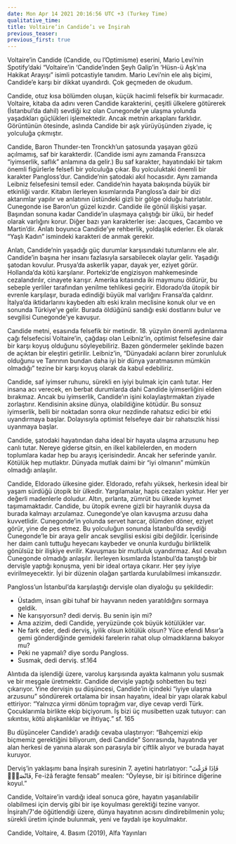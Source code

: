 ```yaml
---
date: Mon Apr 14 2021 20:16:56 UTC +3 (Turkey Time)
qualitative_time: 
title: Voltaire‘in Candide’ı ve İnşirah
previous_teaser: 
previous_first: true
---
```

Voltaire’in Candide (Candide, ou l’Optimisme) eserini, Mario Levi’nin Spotify’daki “Voltaire’in ‘Candide’inden Şeyh Galip’in ‘Hüsn-ü Aşk’ına Hakikat Arayışı” isimli potcastiyle tanıdım. Mario Levi’nin ele alış biçimi, Candide’e karşı bir dikkat uyandırdı. Çok geçmeden de okudum.

Candide, otuz kısa bölümden oluşan, küçük hacimli felsefik bir kurmacadır. Voltaire, kitaba da adını veren Candide karakterini, çeşitli ülkelere götürerek (İstanbul’da dahil) sevdiği kız olan Cunegonde’ye ulaşma yolunda yaşadıkları güçlükleri işlemektedir. Ancak metnin arkaplanı farklıdır. Görüntünün ötesinde, aslında Candide bir aşk yürüyüşünden ziyade, iç yolculuğa çıkmıştır.

Candide, Baron Thunder-ten Tronckh’un şatosunda yaşayan gözü açılmamış, saf bir karakterdir. (Candide ismi aynı zamanda Fransızca “iyimserlik, saflık” anlamına da gelir.) Bu saf karakter, hayatındaki bir takım önemli figürlerle felsefi bir yolculuğa çıkar. Bu yolculuktaki önemli bir karakter Pangloss’dur. Candide’nin şatodaki akıl hocasıdır. Aynı zamanda Leibniz felsefesini temsil eder. Candide’nin hayata bakışında büyük bir etkinliği vardır. Kitabın ilerleyen kısımlarında Pangloss’a dair bir dizi aktarımlar yapılır ve anlatının üstündeki gizli bir gölge olduğu hatırlatılır. Cunegonde ise Baron’un güzel kızıdır. Candide ile gönül ilişkisi yaşar. Başından sonuna kadar Candide’in ulaşmaya çalıştığı bir ülkü, bir hedef olarak varlığını korur. Diğer bazı yan karakterler ise: Jacques, Cacambo ve Martin’dir. Anlatı boyunca Candide’ye rehberlik, yoldaşlık ederler. Ek olarak “Yaşlı Kadın” ismindeki karakteri de anmak gerekir.

Anlatı, Candide’nin yaşadığı güç durumlar karşısındaki tutumlarını ele alır. Candide’in başına her insanı fazlasıyla sarsabilecek olaylar gelir. Yaşadığı şatodan kovulur. Prusya’da askerlik yapar, dayak yer, eziyet görür. Hollanda’da kötü karşılanır. Portekiz’de engizisyon mahkemesinde cezalandırılır, cinayete karışır. Amerika kıtasında iki maymunu öldürür, bu sebeple yerliler tarafından yenilme tehlikesi geçirir. Eldorado’da ütopik bir evrenle karşılaşır, burada edindiği büyük mal varlığını Fransa’da çaldırır. İtalya’da iktidarlarını kaybeden altı eski kralın meclisine konuk olur ve en sonunda Türkiye’ye gelir. Burada öldüğünü sandığı eski dostlarını bulur ve sevgilisi Cunegonde’ye kavuşur.

Candide metni, esasında felsefik bir metindir. 18. yüzyılın önemli aydınlanma çağı felsefecisi Voltaire’in, çağdaşı olan Leibniz’in, optimist felsefesine dair bir karşı koyuş olduğunu söyleyebiliriz. Bazen göndermeler şeklinde bazen de açıktan bir eleştiri getirilir. Leibniz’in, “Dünyadaki acıların birer zorunluluk olduğunu ve Tanrının bundan daha iyi bir dünya yaratmasının mümkün olmadığı” tezine bir karşı koyuş olarak da kabul edebiliriz.

Candide, saf iyimser ruhunu, sürekli en iyiyi bulmak için canlı tutar. Her insana acı verecek, en berbat durumlarda dahi Candide iyimserliğini elden bırakmaz. Ancak bu iyimserlik, Candide’ın işini kolaylaştırmaktan ziyade zorlaştırır. Kendisinin aksine dünya, olabildiğine kötüdür. Bu sonsuz iyimserlik, belli bir noktadan sonra okur nezdinde rahatsız edici bir etki uyandırmaya başlar. Dolayısıyla optimist felsefeye dair bir rahatsızlık hissi uyanmaya başlar.

Candide, şatodaki hayatından daha ideal bir hayata ulaşma arzusunu hep canlı tutar. Nereye giderse gitsin, en ilkel kabilelerden, en modern toplumlara kadar hep bu arayış içerisindedir. Ancak her seferinde yanılır. Kötülük hep mutlaktır. Dünyada mutlak daimi bir “iyi olmanın” mümkün olmadığı anlaşılır.

Candide, Eldorado ülkesine gider. Eldorado, refahı yüksek, herkesin ideal bir yaşam sürdüğü ütopik bir ülkedir. Yargılamalar, hapis cezaları yoktur. Her yer değerli madenlerle doludur. Altın, pırlanta, zümrüt bu ülkede kıymet taşımamaktadır. Candide, bu ütopik evrene gizli bir hayranlık duysa da burada kalmayı arzulamaz. Cunegonde’ye olan kavuşma arzusu daha kuvvetlidir. Cunegonde’in yolunda servet harcar, ölümden döner, eziyet görür, yine de pes etmez. Bu yolculuğun sonunda İstanbul’da sevdiği Cunegonde’le bir araya gelir ancak sevgilisi eskisi gibi değildir. İçerisinde her daim canlı tuttuğu heyecanı kaybeder ve onunla kurduğu birliktelik gönülsüz bir ilişkiye evrilir. Kavuşması bir mutluluk uyandırmaz. Asıl cevabın Cunegonde olmadığı anlaşılır. İlerleyen kısımlarda İstanbul’da tanıştığı bir dervişle yaptığı konuşma, yeni bir ideal ortaya çıkarır. Her şey iyiye evirilmeyecektir. İyi bir düzenin olağan şartlarda kurulabilmesi imkansızdır.

Pangloss’un İstanbul’da karşılaştığı dervişle olan diyaloğu şu şekildedir:

- Üstadım, insan gibi tuhaf bir hayvanın neden yaratıldığını sormaya geldik.
- Ne karışıyorsun? dedi derviş. Bu senin işin mi?
- Ama azizim, dedi Candide, yeryüzünde çok büyük kötülükler var.
- Ne fark eder, dedi derviş, iyilik olsun kötülük olsun? Yüce efendi Mısır’a gemi gönderdiğinde gemideki farelerin rahat olup olmadıklarına bakıyor mu?
- Peki ne yapmalı? diye sordu Pangloss.
- Susmak, dedi derviş. sf.164

Alıntıda da işlendiği üzere, varoluş karşısında ayakta kalmanın yolu susmak ve bir meşgale üretmektir. Candide dervişle yaptığı sohbetten bu tezi çıkarıyor. Yine dervişin şu düşüncesi, Candide’in içindeki “iyiye ulaşma arzusunu” söndürerek ortalama bir insan hayatını, ideal bir yapı olarak kabul ettiriyor: “Yalnızca yirmi dönüm toprağım var, diye cevap verdi Türk. Çocuklarımla birlikte ekip biçiyorum. İş bizi üç musibetten uzak tutuyor: can sıkıntısı, kötü alışkanlıklar ve ihtiyaç.” sf. 165

Bu düşünceler Candide’ı aradığı cevaba ulaştırıyor: “Bahçemizi ekip biçmemiz gerektiğini biliyorum, dedi Candide” Sonrasında, hayatında yer alan herkesi de yanına alarak son parasıyla bir çiftlik alıyor ve burada hayat kuruyor.

Derviş’in yaklaşımı bana İnşirah suresinin 7. ayetini hatırlatıyor: “فَاِذَا فَرَغْتَ فَانْصَبْۙ, Fe-iżâ feraġte fensab” mealen: “Öyleyse, bir işi bitirince diğerine koyul.”

Candide, Voltaire’in vardığı ideal sonuca göre, hayatın yaşanılabilir olabilmesi için derviş gibi bir işe koyulması gerektiği tezine varıyor. İnşirah/7'de öğütlendiği üzere, dünya hayatının acısını dindirebilmenin yolu; sürekli üretim içinde bulunmak, yeni ve faydalı işe koyulmaktır.

Candide, Voltaire, 4. Basım (2019), Alfa Yayınları